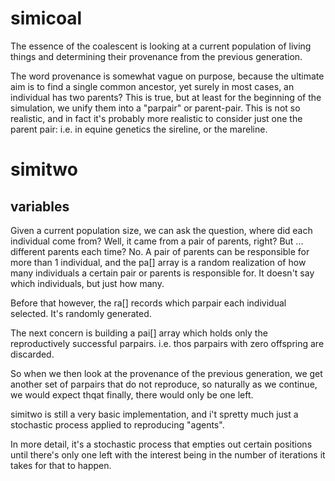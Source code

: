 # simicoal

The essence of the coalescent is looking at a current population of living things and determining
their provenance from the previous generation.

The word provenance is somewhat vague on purpose, because the ultimate aim is to find a single common ancestor, yet surely in most cases, an individual has two parents? This is true, but at least for the beginning of the simulation, we unify them into a "parpair" or parent-pair. This is not so realistic, and in fact it's probably more realistic to consider just one the parent pair: i.e. in equine genetics the sireline, or the mareline.

# simitwo

## variables
Given a current population size, we can ask the question, where did each individual come from?
Well, it came from a pair of parents, right?
But ... different parents each time? No.
A pair of parents can be responsible for more than 1 individual, and the pa[] array
is a random realization of how many individuals a certain pair or parents is responsible for.
It doesn't say which individuals, but just how many.

Before that however, the ra[] records which parpair each individual selected. It's randomly generated.

The next concern is building a pai[] array which holds only the reproductively successful
parpairs. i.e. thos parpairs with zero offspring are discarded.

So when we then look at the provenance of the previous generation, we get another set of parpairs
that do not reproduce, so naturally as we continue, we would expect thqat finally, there would only be one left.

simitwo is still a very basic implementation, and i't spretty much just a stochastic process
applied to reproducing "agents".

In more detail, it's a stochastic process that empties out certain positions until there's only one left
with the interest being in the number of iterations it takes for that to happen.
